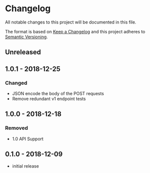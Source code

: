 # Changelog

All notable changes to this project will be documented in this file.

The format is based on [Keep a Changelog](http://keepachangelog.com/en/1.0.0/)
and this project adheres to [Semantic Versioning](http://semver.org/spec/v2.0.0.html).

## Unreleased

## 1.0.1 - 2018-12-25

### Changed

- JSON encode the body of the POST requests
- Remove redundant v1 endpoint tests

## 1.0.0 - 2018-12-18

### Removed

- 1.0 API Support

## 0.1.0 - 2018-12-09

- initial release
